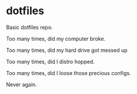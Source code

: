 # dotfiles

Basic dotfiles repo.

Too many times, did my computer broke.

Too many times, did my hard drive got messed up

Too many times, did I distro hopped.

Too many times, did I loose those precious configs.

Never again.